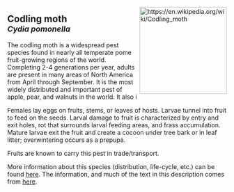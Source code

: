 <img 
title="https://en.wikipedia.org/wiki/Codling_moth"
src="https://upload.wikimedia.org/wikipedia/commons/8/85/Cydia_pomonella_male_dorsal.jpg" 
height="200"
class="center"
align="right">

## Codling moth <br><sup>*Cydia pomonella*</sup>

The codling moth is a widespread pest species found in nearly all temperate pome fruit-growing regions of the world. Completing 2-4 generations per year, adults are present in many areas of North America from April through September. It is the most widely distributed and important pest of apple, pear, and walnuts in the world. It also i

Females lay eggs on fruits, stems, or leaves of hosts. Larvae tunnel into fruit to feed on the seeds. Larval damage to fruit is characterized by entry and exit holes, rot that surrounds larval feeding areas, and frass accumulation. Mature larvae exit the fruit and create a cocoon under tree bark or in leaf litter; overwintering occurs as a prepupa.

Fruits are known to carry this pest in trade/transport.

More information about this species (distribution, life-cycle, etc.) can be found [here](https://www.cabi.org/isc/datasheet/11396). The information, and much of the text in this description comes from [here](https://idtools.org/id/leps/tortai/Cydia_pomonella.htm).
<!--stackedit_data:
eyJoaXN0b3J5IjpbOTE0MzI4MjQzLDEwODY0NzQyMzAsLTE0MT
IyNjgxOTcsLTIxMTQ5MzExNjIsNTQ1MDI5MzgyXX0=
-->